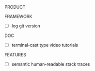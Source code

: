 PRODUCT

FRAMEWORK
- [ ] log git version

DOC
- [ ] terminal-cast type video tutorials

FEATURES
- [ ] semantic human-readable stack traces
